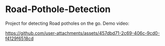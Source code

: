 # Road-Pothole-Detection
Project for detecting Road potholes on the go.
Demo video:

https://github.com/user-attachments/assets/457dbd71-2c69-406c-9cd0-f4129f6518cd

